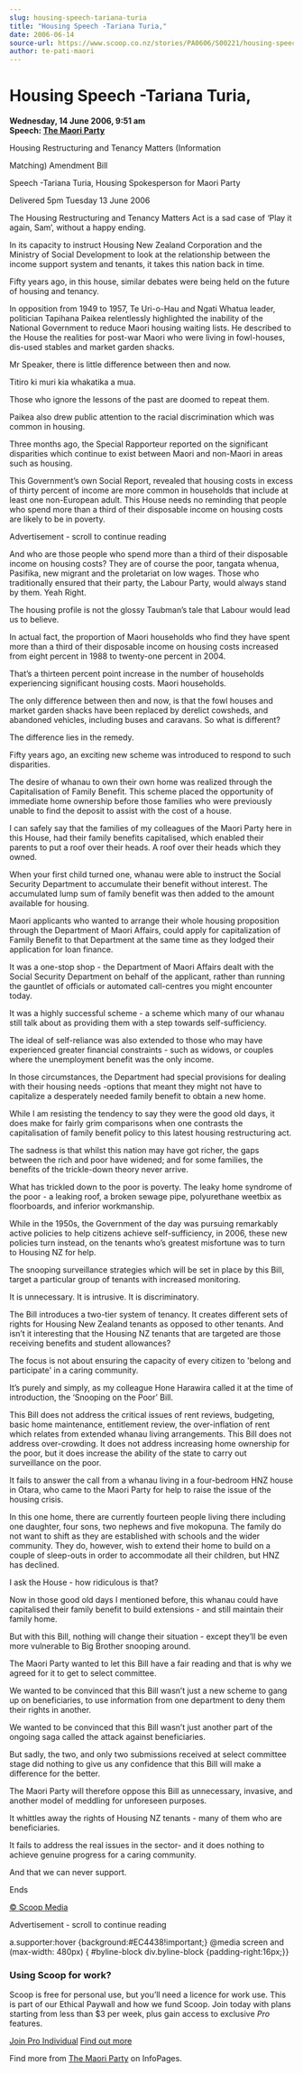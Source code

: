 ```yaml
---
slug: housing-speech-tariana-turia
title: "Housing Speech -Tariana Turia,"
date: 2006-06-14
source-url: https://www.scoop.co.nz/stories/PA0606/S00221/housing-speech-tariana-turia.htm
author: te-pati-maori
---
```

Housing Speech -Tariana Turia,
==============================

**Wednesday, 14 June 2006, 9:51 am**  
**Speech: [The Maori Party](https://info.scoop.co.nz/The_Maori_Party)**

Housing Restructuring and Tenancy Matters (Information

Matching) Amendment Bill

Speech -Tariana Turia, Housing Spokesperson for Maori Party

Delivered 5pm Tuesday 13 June 2006

The Housing Restructuring and Tenancy Matters Act is a sad case of ‘Play it again, Sam’, without a happy ending.

In its capacity to instruct Housing New Zealand Corporation and the Ministry of Social Development to look at the relationship between the income support system and tenants, it takes this nation back in time.

Fifty years ago, in this house, similar debates were being held on the future of housing and tenancy.

In opposition from 1949 to 1957, Te Uri-o-Hau and Ngati Whatua leader, politician Tapihana Paikea relentlessly highlighted the inability of the National Government to reduce Maori housing waiting lists. He described to the House the realities for post-war Maori who were living in fowl-houses, dis-used stables and market garden shacks.

Mr Speaker, there is little difference between then and now.

Titiro ki muri kia whakatika a mua.

Those who ignore the lessons of the past are doomed to repeat them.

Paikea also drew public attention to the racial discrimination which was common in housing.

Three months ago, the Special Rapporteur reported on the significant disparities which continue to exist between Maori and non-Maori in areas such as housing.

This Government’s own Social Report, revealed that housing costs in excess of thirty percent of income are more common in households that include at least one non-European adult. This House needs no reminding that people who spend more than a third of their disposable income on housing costs are likely to be in poverty.

Advertisement - scroll to continue reading





And who are those people who spend more than a third of their disposable income on housing costs? They are of course the poor, tangata whenua, Pasifika, new migrant and the proletariat on low wages. Those who traditionally ensured that their party, the Labour Party, would always stand by them. Yeah Right.

The housing profile is not the glossy Taubman’s tale that Labour would lead us to believe.

In actual fact, the proportion of Maori households who find they have spent more than a third of their disposable income on housing costs increased from eight percent in 1988 to twenty-one percent in 2004.

That’s a thirteen percent point increase in the number of households experiencing significant housing costs. Maori households.

The only difference between then and now, is that the fowl houses and market garden shacks have been replaced by derelict cowsheds, and abandoned vehicles, including buses and caravans. So what is different?

The difference lies in the remedy.

Fifty years ago, an exciting new scheme was introduced to respond to such disparities.

The desire of whanau to own their own home was realized through the Capitalisation of Family Benefit. This scheme placed the opportunity of immediate home ownership before those families who were previously unable to find the deposit to assist with the cost of a house.

I can safely say that the families of my colleagues of the Maori Party here in this House, had their family benefits capitalised, which enabled their parents to put a roof over their heads. A roof over their heads which they owned.

When your first child turned one, whanau were able to instruct the Social Security Department to accumulate their benefit without interest. The accumulated lump sum of family benefit was then added to the amount available for housing.

Maori applicants who wanted to arrange their whole housing proposition through the Department of Maori Affairs, could apply for capitalization of Family Benefit to that Department at the same time as they lodged their application for loan finance.

It was a one-stop shop - the Department of Maori Affairs dealt with the Social Security Department on behalf of the applicant, rather than running the gauntlet of officials or automated call-centres you might encounter today.

It was a highly successful scheme - a scheme which many of our whanau still talk about as providing them with a step towards self-sufficiency.

The ideal of self-reliance was also extended to those who may have experienced greater financial constraints - such as widows, or couples where the unemployment benefit was the only income.

In those circumstances, the Department had special provisions for dealing with their housing needs -options that meant they might not have to capitalize a desperately needed family benefit to obtain a new home.

While I am resisting the tendency to say they were the good old days, it does make for fairly grim comparisons when one contrasts the capitalisation of family benefit policy to this latest housing restructuring act.

The sadness is that whilst this nation may have got richer, the gaps between the rich and poor have widened; and for some families, the benefits of the trickle-down theory never arrive.

What has trickled down to the poor is poverty. The leaky home syndrome of the poor - a leaking roof, a broken sewage pipe, polyurethane weetbix as floorboards, and inferior workmanship.

While in the 1950s, the Government of the day was pursuing remarkably active policies to help citizens achieve self-sufficiency, in 2006, these new policies turn instead, on the tenants who’s greatest misfortune was to turn to Housing NZ for help.

The snooping surveillance strategies which will be set in place by this Bill, target a particular group of tenants with increased monitoring.

It is unnecessary. It is intrusive. It is discriminatory.

The Bill introduces a two-tier system of tenancy. It creates different sets of rights for Housing New Zealand tenants as opposed to other tenants. And isn’t it interesting that the Housing NZ tenants that are targeted are those receiving benefits and student allowances?

The focus is not about ensuring the capacity of every citizen to 'belong and participate' in a caring community.

It’s purely and simply, as my colleague Hone Harawira called it at the time of introduction, the ‘Snooping on the Poor’ Bill.

This Bill does not address the critical issues of rent reviews, budgeting, basic home maintenance, entitlement review, the over-inflation of rent which relates from extended whanau living arrangements. This Bill does not address over-crowding. It does not address increasing home ownership for the poor, but it does increase the ability of the state to carry out surveillance on the poor.

It fails to answer the call from a whanau living in a four-bedroom HNZ house in Otara, who came to the Maori Party for help to raise the issue of the housing crisis.

In this one home, there are currently fourteen people living there including one daughter, four sons, two nephews and five mokopuna. The family do not want to shift as they are established with schools and the wider community. They do, however, wish to extend their home to build on a couple of sleep-outs in order to accommodate all their children, but HNZ has declined.

I ask the House - how ridiculous is that?

Now in those good old days I mentioned before, this whanau could have capitalised their family benefit to build extensions - and still maintain their family home.

But with this Bill, nothing will change their situation - except they’ll be even more vulnerable to Big Brother snooping around.

The Maori Party wanted to let this Bill have a fair reading and that is why we agreed for it to get to select committee.

We wanted to be convinced that this Bill wasn’t just a new scheme to gang up on beneficiaries, to use information from one department to deny them their rights in another.

We wanted to be convinced that this Bill wasn’t just another part of the ongoing saga called the attack against beneficiaries.

But sadly, the two, and only two submissions received at select committee stage did nothing to give us any confidence that this Bill will make a difference for the better.

The Maori Party will therefore oppose this Bill as unnecessary, invasive, and another model of meddling for unforeseen purposes.

It whittles away the rights of Housing NZ tenants - many of them who are beneficiaries.

It fails to address the real issues in the sector- and it does nothing to achieve genuine progress for a caring community.

And that we can never support.

Ends

  

[© Scoop Media](http://www.scoop.co.nz/about/terms.html)  

Advertisement - scroll to continue reading



a.supporter:hover {background:#EC4438!important;} @media screen and (max-width: 480px) { #byline-block div.byline-block {padding-right:16px;}}

### Using Scoop for work?

Scoop is free for personal use, but you’ll need a licence for work use. This is part of our Ethical Paywall and how we fund Scoop. Join today with plans starting from less than $3 per week, plus gain access to exclusive _Pro_ features.  
  
[Join Pro Individual](https://pro.scoop.co.nz/Individual/?from=ProIn24) [Find out more](https://pro.scoop.co.nz/using-scoop-for-work/?from=ProIn24)

Find more from [The Maori Party](https://info.scoop.co.nz/The_Maori_Party) on InfoPages.